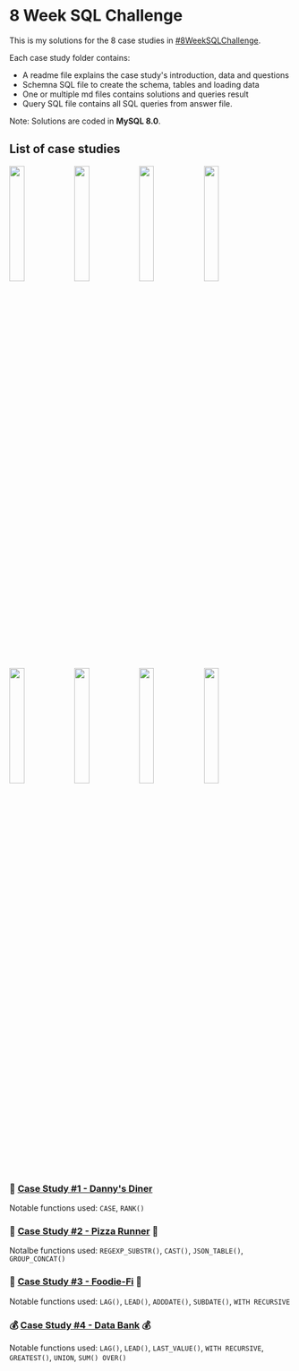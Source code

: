 # 8 Week SQL Challenge

This is my solutions for the 8 case studies in [#8WeekSQLChallenge](https://8weeksqlchallenge.com).

Each case study folder contains:
* A readme file explains the case study's introduction, data and questions
* Schemna SQL file to create the schema, tables and loading data
* One or multiple md files contains solutions and queries result
* Query SQL file contains all SQL queries from answer file.

Note: Solutions are coded in **MySQL 8.0**.

## List of case studies


[<img src='https://8weeksqlchallenge.com/images/case-study-designs/1.png' width='23%'>](./Case%20Study%20%231%20-%20Danny's%20Diner)[<img src='https://8weeksqlchallenge.com/images/case-study-designs/2.png' width='23%'>](./Case%20Study%20%232%20-%20Pizza%20Runner)[<img src='https://8weeksqlchallenge.com/images/case-study-designs/3.png' width='23%'>](./Case%20Study%20%233%20-%20Foodie-Fi)[<img src='https://8weeksqlchallenge.com/images/case-study-designs/4.png' width='23%'>](./Case%20Study$20#4%20-%20Data%20Bank)<img src='https://8weeksqlchallenge.com/images/case-study-designs/5.png'  width='23%'><img src='https://8weeksqlchallenge.com/images/case-study-designs/6.png' width='23%'><img src='https://8weeksqlchallenge.com/images/case-study-designs/7.png' width='23%'><img src='https://8weeksqlchallenge.com/images/case-study-designs/8.png' width='23%'>
    

### 🍜 [Case Study #1 - Danny's Diner](./Case%20Study%20%231%20-%20Danny's%20Diner) 
Notable functions used: `CASE`, `RANK()`


### 🍕 [Case Study #2 - Pizza Runner](./Case%20Study%20%232%20-%20Pizza%20Runner) 🍕
Notalbe functions used: `REGEXP_SUBSTR()`, `CAST()`, `JSON_TABLE()`, `GROUP_CONCAT()`


### 🥑 [Case Study #3 - Foodie-Fi](./Case%20Study%20%233%20-%20Foodie-Fi) 🥑
Notable functions used: `LAG()`, `LEAD()`, `ADDDATE()`, `SUBDATE()`, `WITH RECURSIVE` 


### 💰 [Case Study #4 - Data Bank](./Case%20Study$20#4%20-%20Data%20Bank) 💰
Notable functions used: `LAG()`, `LEAD()`, `LAST_VALUE()`, `WITH RECURSIVE`, `GREATEST()`, `UNION`, `SUM() OVER()`